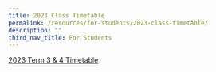 ```yaml
---
title: 2023 Class Timetable
permalink: /resources/for-students/2023-class-timetable/
description: ""
third_nav_title: For Students
---
```

[2023 Term 3 & 4 Timetable](/files/t3%20&%204%20timetable%20202306221231_class_final.pdf)